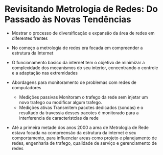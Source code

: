 # Revisitando Metrologia de Redes: Do Passado às Novas Tendências

- Mostrar o processo de diversificação e expansão da área de redes em diferentes frentes

- No começo a metrologia de redes era focada em compreender a estrutura da Internet

- O funcionamento basico da internet tem o objetivo de minimizar a complexidade dos mecanismos do seu interior, concentrando o controle e a adaptação nas extremidades

- Abordagens para monitoramento de problemas com redes de computadores
    - Medições passivas
        Monitoram o trafego da rede sem injetar um novo trafego ou modificar algum trafego.
    - Medições ativas
        Transmitem pacotes dedicados (sondas) e o resultado da travessia desses pacotes é monitorado para a interferencia de caracteristcias da rede

- Até a primeira metade dos anos 2000 a area de Metrologia de Rede estava focada na compreensão da estrutura da internet e seu comportamento, para influenciar areas como projeto e planejamento de redes, engenharia de trafego, qualidade de serviço e gerenciamento de redes

